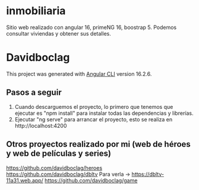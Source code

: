 # inmobiliaria
Sitio web realizado con angular 16, primeNG 16, boostrap 5. Podemos consultar viviendas y obtener sus detalles.

# Davidboclag

This project was generated with [Angular CLI](https://github.com/angular/angular-cli) version 16.2.6.

## Pasos a seguir

1. Cuando descarguemos el proyecto, lo primero que tenemos que ejecutar es "npm install" para instalar todas las dependencias y librerías.
1. Ejecutar "ng serve" para arrancar el proyecto, esto se realiza en http://localhost:4200

## Otros proyectos realizado por mi (web de héroes y web de películas y series)

https://github.com/davidboclag/heroes
https://github.com/davidboclag/dbltv Para verla -> https://dbltv-11a31.web.app/
https://github.com/davidboclag/game
